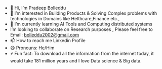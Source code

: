 - 👋 Hi, I’m Pradeep Bolleddu
- 👀 I’m interested in Building Products & Solving Complex problems with technologies in Domains like Helthcare,Finance etc.,
- 🌱 I’m currently learning AI Tools and Computing distributed systems
-  I’m looking to collaborate on Research purposes , Please feel free to Email: bolleddu2002@gmail.com
- 📫 How to reach me Linkedin Profile
- 😄 Pronouns: He/Him
- ⚡ Fun fact: To download all the information from the internet today, it would take 181 million years and I love Data science & Big data. 


